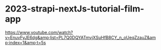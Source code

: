 # 2023-strapi-nextJs-tutorial-film-app
https://www.youtube.com/watch?v=EnuvFyJE6dg&amp;list=PL7Q0DQYATmvjXSuHfB8CY_n_oUeqZzauZ&amp;index=1&amp;t=5s
